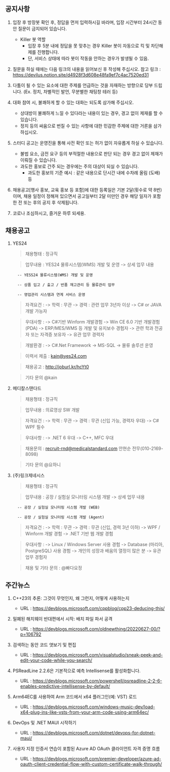 ## 공지사항
1) 입장 후 방장봇 확인 후, 정답을 먼저 입력하시길 바라며, 입장 시간부터 24시간 동안 질문이 금지되어 있습니다.
   - Killer 봇 역할
        * 입장 후 5분 내에 정답을 못 맞추는 경우 Killer 봇이 자동으로 킥 및 차단해제를 진행합니다.
        * 단, 서비스 상태에 따라 봇이 작동을 안하는 경우가 발생될 수 있음.

2) 질문을 하실 때에는 다음 링크의 내용을 읽어보신 후 작성해 주십시오.
   참고 링크 : https://devilus.notion.site/d4928f3d608e48fa9ef7c4ac7520ed31

3) 다툼이 될 수 있는 요소에 대한 주제를 언급하는 것을 자재하는 방향으로 당부 드립니다.
   (Ex. 정치, 차별적인 발언, 무분별한 채팅창 테러 등)

4) 대화 참여 시, 불쾌하게 할 수 있는 대화는 되도록 삼가해 주십시오.
    - 상대방이 불쾌하게 느낄 수 있다라는 내용이 있는 경우, 경고 없이 제재를 할 수 있습니다.
    - 정치 등의 싸움으로 번질 수 있는 사항에 대한 민감한 주제에 대한 거론을 삼가하십시오.

5) 스터디 공고는 운영진을 통해 사전 확인 또는 허가 없이 자유롭게 하실 수 있습니다.
    - 불법 요소, 금전 요구 등의 부적절한 내용으로 판단 되는 경우 경고 없이 제재가 이뤄질 수 있습니다.
    - 과도한 홍보로 간주 되는 경우에는 주의 대상이 되실 수 있습니다.
        * 과도한 홍보의 기준 예시 : 같은 내용으로 단시간 내에 수차례 올림 (도배) 등

6) 채용공고[행사 홍보, 교육 홍보 등 포함]에 대한 등록일은 기본 2달(횟수로 약 8번)이며,
   채용 일정이 정해져 있으면서 공고일부터 2달 미만인 경우 해당 일자가 포함한 전 또는 후의 공지 후 삭제됩니다.

7) 코로나 조심하시고, 즐거운 하루 되세용.

## 채용공고
1) YES24

   > 채용형태 : 정규직

   > 업무내용 : YES24 물류시스템(WMS) 개발 및 운영
      -> 상세 업무 내용
        
         -- YESS24 물류시스템(WMS) 개발 및 운영
        
         -- 상품 입고 / 출고 / 반품 재고관리 등 물류관리 업무
        
         -- 영업관리 시스템과 연계 서비스 운영
  
   > 자격요건 :
      -> 학력 : 무관
      -> 경력 : 관련 업무 3년차 이상
      -> C# or JAVA 개발 가능자
    
   > 우대사항 :
      -> C#기반 Winform 개발경험
      -> Win CE 6.0 기반 개발경험(PDA)
      -> ERP/MES/WMS 등 개발 및 유지보수 경험자
      -> 관련 학과 전공자 또는 자격증 보유자
      -> 유관 업무 경력자
    
   > 개발환경 :
      -> C#.Net Framework
      -> MS-SQL
      -> 물류 솔루션 운영
    
   > 이력서 제출 : kain@yes24.com
  
   > 채용공고 : http://joburl.kr/hcYt0
  
   > 기타 문의 @kain

2) 메디칼스탠다드

   > 채용형태 : 정규직

   > 업무내용 : 의료영상 SW 개발
  
   > 자격요건 :
      -> 학력 : 무관
      -> 경력 : 무관 (신입 가능, 경력자 우대)
      -> C# WPF 필수

   > 우대사항 :
      -> .NET 6 우대
      -> C++, MFC 우대
    
   > 채용문의 : recruit-rnd@medicalstandard.com
               안현순 전무(010-2169-8098)

   > 기타 문의 @요하니

3) (주)링크제네시스

   > 채용형태 : 정규직

   > 업무내용 : 공장 / 실험실 모니터링 시스템 개발
      -> 상세 업무 내용

         -- 공장 / 실험실 모니터링 시스템 개발 (WEB)

         -- 공장 / 실험실 모니터링 시스템 개발 (Agent)
  
   > 자격요건 :
      -> 학력 : 무관
      -> 경력 : 무관 (신입, 경력 3년 이하)
      -> WPF / Winform 개발 경험
      -> .NET 기반 웹 개발 경험

   > 우대사항 :
      -> Linux / Windows Server 사용 경험
      -> Database (마리아, PostgreSQL) 사용 경험
      -> 개인의 성장과 배움의 열정이 많은 분
      -> 유관 업무 경험자
    
   > 채용 및 기타 문의 : @빠다요정

## 주간뉴스
1) C++23의 추론: 그것이 무엇인지, 왜 그런지, 어떻게 사용하는지
    - URL : https://devblogs.microsoft.com/cppblog/cpp23-deducing-this/

2) 밀폐된 해치웨이 반대편에서 시작: 배치 파일 파서 공격
    - URL : https://devblogs.microsoft.com/oldnewthing/20220627-00/?p=106792

3) 검색하는 동안 코드 엿보기 및 편집
    - URL : https://devblogs.microsoft.com/visualstudio/sneak-peek-and-edit-your-code-while-you-search/

4) PSReadLine 2.2.6은 기본적으로 예측 Intellisense를 활성화합니다.
    - URL : https://devblogs.microsoft.com/powershell/psreadline-2-2-6-enables-predictive-intellisense-by-default/

5) Arm64EC를 사용하여 Arm 코드에서 x64 플러그인(예: VST) 로드
    - URL : https://devblogs.microsoft.com/windows-music-dev/load-x64-plug-ins-like-vsts-from-your-arm-code-using-arm64ec/

6) DevOps 및 .NET MAUI 시작하기
    - URL : https://devblogs.microsoft.com/dotnet/devops-for-dotnet-maui/

7) 사용자 지정 인증서 연습이 포함된 Azure AD OAuth 클라이언트 자격 증명 흐름
    - URL : https://devblogs.microsoft.com/premier-developer/azure-ad-oauth-client-credential-flow-with-custom-certificate-walk-through/
